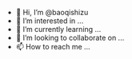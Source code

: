 - 👋 Hi, I’m @baoqishizu
- 👀 I’m interested in ...
- 🌱 I’m currently learning ...
- 💞️ I’m looking to collaborate on ...
- 📫 How to reach me ...

<!---
baoqishizu/baoqishizu is a ✨ special ✨ repository because its `README.md` (this file) appears on your GitHub profile.
You can click the Preview link to take a look at your changes.
--->
